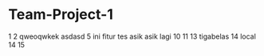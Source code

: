 # Team-Project-1

1
2
qweoqwkek
asdasd
5
ini fitur tes
asik
asik lagi
10
11
13
tigabelas
14 local
14 
15
